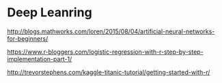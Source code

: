 # Deep Leanring 
http://blogs.mathworks.com/loren/2015/08/04/artificial-neural-networks-for-beginners/

https://www.r-bloggers.com/logistic-regression-with-r-step-by-step-implementation-part-1/

http://trevorstephens.com/kaggle-titanic-tutorial/getting-started-with-r/